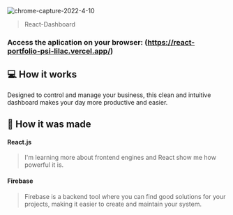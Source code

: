 ![chrome-capture-2022-4-10](https://user-images.githubusercontent.com/86019173/167722589-f060b870-7f0c-4e9f-9b08-d1e34a0e1162.gif)


> React-Dashboard

### Access the aplication on your browser: (https://react-portfolio-psi-lilac.vercel.app/)

## 💻 How it works

Designed to control and manage your business, this clean and intuitive dashboard makes your day more productive and easier. 

## 🚀 How it was made

#### React.js
> I'm learning more about frontend engines and React show me how powerful it is.

#### Firebase
> Firebase is a backend tool where you can find good solutions for your projects, making it easier to create and maintain your system.
